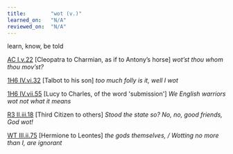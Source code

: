 ```yaml
---
title:        "wot (v.)"
learned_on:   "N/A"
reviewed_on:  "N/A"
---
```


learn, know, be told

[AC I.v.22](https://www.shakespeareswords.com/Public/Play.aspx?Act=1&Scene=5&WorkId=8#107982) \[Cleopatra to Charmian, as if to Antony’s horse\] *wot’st thou whom thou mov’st?*

[1H6 IV.vi.32](https://www.shakespeareswords.com/Public/Play.aspx?Act=4&Scene=6&WorkId=25#203601) \[Talbot to his son\] *too much folly is it, well I wot*

[1H6 IV.vii.55](https://www.shakespeareswords.com/Public/Play.aspx?Act=4&Scene=7&WorkId=25#203703) \[Lucy to Charles, of the word 'submission'\] *We English warriors wot not what it means*

[R3 II.iii.18](https://www.shakespeareswords.com/Public/Play.aspx?Act=2&Scene=3&WorkId=6#133436) \[Third Citizen to others\] *Stood the state so? No, no, good friends, God wot!*

[WT III.ii.75](https://www.shakespeareswords.com/Public/Play.aspx?Act=3&Scene=2&WorkId=35#242124) \[Hermione to Leontes\] *the gods themselves, / Wotting no more than I, are ignorant*
